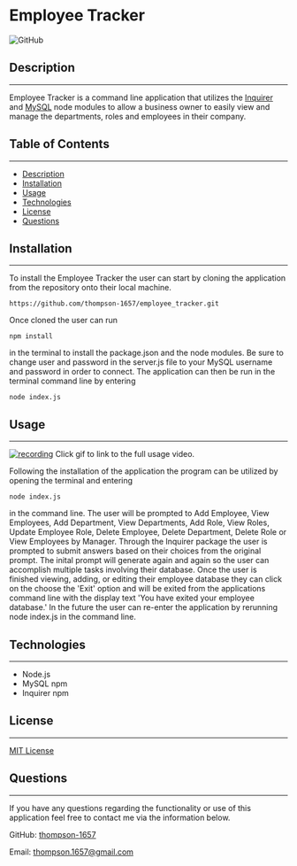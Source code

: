 # Employee Tracker

![GitHub](https://img.shields.io/github/license/thompson-1657/professional_readme_generator?color=%230288d1)

## Description

---

Employee Tracker is a command line application that utilizes the [Inquirer](https://www.npmjs.com/package/inquirer) and [MySQL](https://www.npmjs.com/package/mysql) node modules to allow a business owner to easily view and manage the departments, roles and employees in their company.

## Table of Contents

---

- [Description](#description)
- [Installation](#installation)
- [Usage](#usage)
- [Technologies](#technologies)
- [License](#license)
- [Questions](#questions)

## Installation

---

To install the Employee Tracker the user can start by cloning the application from the repository onto their local machine.

```
https://github.com/thompson-1657/employee_tracker.git
```

Once cloned the user can run

```
npm install

```

in the terminal to install the package.json and the node modules. Be sure to change user and password in the server.js file to your MySQL username and password in order to connect. The application can then be run in the terminal command line by entering

```
node index.js
```

## Usage

---

[![recording](https://user-images.githubusercontent.com/71091515/107426105-6cc77c80-6ae5-11eb-9b11-bf5b8ecbe751.gif)](https://drive.google.com/file/d/1B_juTmwazFvRxD76DrBd7VJx9PjLh6JH/view)
Click gif to link to the full usage video.

Following the installation of the application the program can be utilized by opening the terminal and entering

```
node index.js
```

in the command line. The user will be prompted to Add Employee, View Employees, Add Department, View Departments, Add Role, View Roles, Update Employee Role, Delete Employee, Delete Department, Delete Role or View Employees by Manager. Through the Inquirer package the user is prompted to submit answers based on their choices from the original prompt. The inital prompt will generate again and again so the user can accomplish multiple tasks involving their database. Once the user is finished viewing, adding, or editing their employee database they can click on the choose the 'Exit' option and will be exited from the applications command line with the display text 'You have exited your employee database.' In the future the user can re-enter the application by rerunning node index.js in the command line.

## Technologies

---

- Node.js
- MySQL npm
- Inquirer npm

## License

---

[MIT License](LICENSE)

## Questions

---

If you have any questions regarding the functionality or use of this application feel free to contact me via the information below.

GitHub: [thompson-1657](https://github.com/thompson-1657)

Email: thompson.1657@gmail.com
